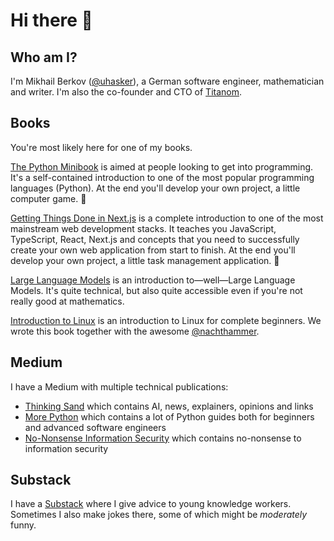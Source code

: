 # Hi there 👋

## Who am I?

I'm Mikhail Berkov ([@uhasker](https://github.com/uhasker)), a German software engineer, mathematician and writer.
I'm also the co-founder and CTO of [Titanom](https://github.com/titanom).

## Books

You're most likely here for one of my books.

[The Python Minibook](https://github.com/uhasker/the-python-minibook) is aimed at people looking to get into programming.
It's a self-contained introduction to one of the most popular programming languages (Python).
At the end you'll develop your own project, a little computer game. 🎉

[Getting Things Done in Next.js](https://uhasker.github.io/getting-things-done-in-next-js/) is a complete introduction to one of the most mainstream web development stacks.
It teaches you JavaScript, TypeScript, React, Next.js and concepts that you need to successfully create your own web application from start to finish.
At the end you'll develop your own project, a little task management application. 🎉

[Large Language Models](https://uhasker.github.io/large-language-models/) is an introduction to—well—Large Language Models.
It's quite technical, but also quite accessible even if you're not really good at mathematics.

[Introduction to Linux](https://nachthammer.github.io/introduction-to-linux) is an introduction to Linux for complete beginners.
We wrote this book together with the awesome [@nachthammer](https://github.com/nachthammer).

## Medium

I have a Medium with multiple technical publications:

- [Thinking Sand](https://medium.com/thinking-sand) which contains AI, news, explainers, opinions and links
- [More Python](https://medium.com/more-python) which contains a lot of Python guides both for beginners and advanced software engineers
- [No-Nonsense Information Security](https://medium.com/no-nonsense-information-security) which contains no-nonsense to information security

## Substack

I have a [Substack](https://mikhailberkov.substack.com/) where I give advice to young knowledge workers.
Sometimes I also make jokes there, some of which might be _moderately_ funny.
